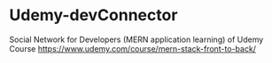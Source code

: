 # Udemy-devConnector
Social Network for Developers (MERN application learning) of Udemy Course https://www.udemy.com/course/mern-stack-front-to-back/
